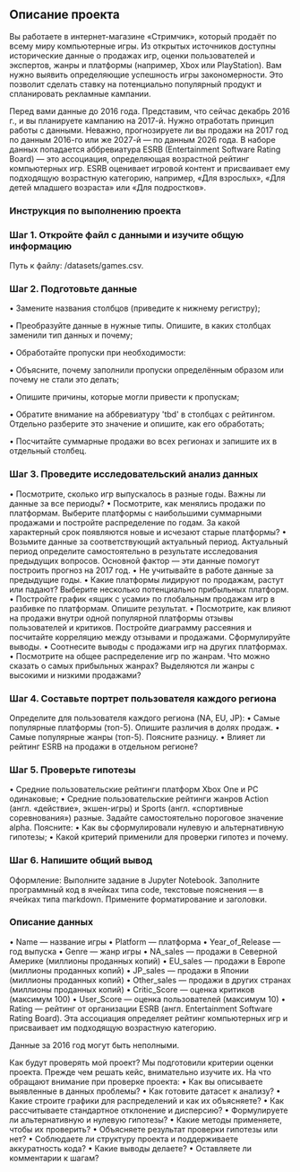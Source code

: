 ## Описание проекта

Вы работаете в интернет-магазине «Стримчик», который продаёт по всему миру компьютерные игры. 
Из открытых источников доступны исторические данные о продажах игр, оценки пользователей и экспертов, жанры и платформы (например, Xbox или PlayStation). Вам нужно выявить определяющие успешность игры закономерности. Это позволит сделать ставку на потенциально популярный продукт и спланировать рекламные кампании.

Перед вами данные до 2016 года. Представим, что сейчас декабрь 2016 г., и вы планируете кампанию на 2017-й. Нужно отработать принцип работы с данными. 
Неважно, прогнозируете ли вы продажи на 2017 год по данным 2016-го или же 2027-й — по данным 2026 года.
В наборе данных попадается аббревиатура ESRB (Entertainment Software Rating Board) — это ассоциация, определяющая возрастной рейтинг компьютерных игр. 
ESRB оценивает игровой контент и присваивает ему подходящую возрастную категорию, например, «Для взрослых», «Для детей младшего возраста» или «Для подростков».

### Инструкция по выполнению проекта

### Шаг 1. Откройте файл с данными и изучите общую информацию

Путь к файлу: /datasets/games.csv.

### Шаг 2. Подготовьте данные

•	Замените названия столбцов (приведите к нижнему регистру);

•	Преобразуйте данные в нужные типы. Опишите, в каких столбцах заменили тип данных и почему;

•	Обработайте пропуски при необходимости:

•	Объясните, почему заполнили пропуски определённым образом или почему не стали это делать;

•	Опишите причины, которые могли привести к пропускам;

•	Обратите внимание на аббревиатуру 'tbd' в столбцах с рейтингом. Отдельно разберите это значение и опишите, как его обработать;

•	Посчитайте суммарные продажи во всех регионах и запишите их в отдельный столбец.

### Шаг 3. Проведите исследовательский анализ данных

•	Посмотрите, сколько игр выпускалось в разные годы. Важны ли данные за все периоды?
•	Посмотрите, как менялись продажи по платформам. Выберите платформы с наибольшими суммарными продажами и постройте распределение по годам. За какой характерный срок появляются новые и исчезают старые платформы?
•	Возьмите данные за соответствующий актуальный период. Актуальный период определите самостоятельно в результате исследования предыдущих вопросов. Основной фактор — эти данные помогут построить прогноз на 2017 год.
•	Не учитывайте в работе данные за предыдущие годы.
•	Какие платформы лидируют по продажам, растут или падают? Выберите несколько потенциально прибыльных платформ.
•	Постройте график «ящик с усами» по глобальным продажам игр в разбивке по платформам. Опишите результат.
•	Посмотрите, как влияют на продажи внутри одной популярной платформы отзывы пользователей и критиков. Постройте диаграмму рассеяния и посчитайте корреляцию между отзывами и продажами. Сформулируйте выводы.
•	Соотнесите выводы с продажами игр на других платформах.
•	Посмотрите на общее распределение игр по жанрам. Что можно сказать о самых прибыльных жанрах? Выделяются ли жанры с высокими и низкими продажами?

### Шаг 4. Составьте портрет пользователя каждого региона

Определите для пользователя каждого региона (NA, EU, JP):
•	Самые популярные платформы (топ-5). Опишите различия в долях продаж.
•	Самые популярные жанры (топ-5). Поясните разницу.
•	Влияет ли рейтинг ESRB на продажи в отдельном регионе?

### Шаг 5. Проверьте гипотезы

•	Средние пользовательские рейтинги платформ Xbox One и PC одинаковые;
•	Средние пользовательские рейтинги жанров Action (англ. «действие», экшен-игры) и Sports (англ. «спортивные соревнования») разные.
Задайте самостоятельно пороговое значение alpha.
Поясните:
•	Как вы сформулировали нулевую и альтернативную гипотезы;
•	Какой критерий применили для проверки гипотез и почему.

### Шаг 6. Напишите общий вывод

Оформление: Выполните задание в Jupyter Notebook. Заполните программный код в ячейках типа code, текстовые пояснения — в ячейках типа markdown. Примените форматирование и заголовки.


### Описание данных

•	Name — название игры
•	Platform — платформа
•	Year_of_Release — год выпуска
•	Genre — жанр игры
•	NA_sales — продажи в Северной Америке (миллионы проданных копий)
•	EU_sales — продажи в Европе (миллионы проданных копий)
•	JP_sales — продажи в Японии (миллионы проданных копий)
•	Other_sales — продажи в других странах (миллионы проданных копий)
•	Critic_Score — оценка критиков (максимум 100)
•	User_Score — оценка пользователей (максимум 10)
•	Rating — рейтинг от организации ESRB (англ. Entertainment Software Rating Board). Эта ассоциация определяет рейтинг компьютерных игр и присваивает им подходящую возрастную категорию.

Данные за 2016 год могут быть неполными.

Как будут проверять мой проект?
Мы подготовили критерии оценки проекта. Прежде чем решать кейс, внимательно изучите их.
На что обращают внимание при проверке проекта:
•	Как вы описываете выявленные в данных проблемы?
•	Как готовите датасет к анализу?
•	Какие строите графики для распределений и как их объясняете?
•	Как рассчитываете стандартное отклонение и дисперсию?
•	Формулируете ли альтернативную и нулевую гипотезы?
•	Какие методы применяете, чтобы их проверить?
•	Объясняете результат проверки гипотезы или нет?
•	Соблюдаете ли структуру проекта и поддерживаете аккуратность кода?
•	Какие выводы делаете?
•	Оставляете ли комментарии к шагам?
